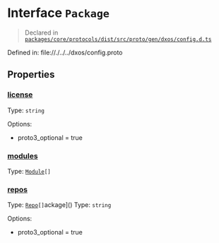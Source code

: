 # Interface `Package`
> Declared in [`packages/core/protocols/dist/src/proto/gen/dxos/config.d.ts`]()

Defined in:
   file://./../../dxos/config.proto
## Properties
### [license]()
Type: <code>string</code>

Options:
  - proto3_optional = true
### [modules]()
Type: <code>[Module](/api/@dxos/config/interfaces/Module)[]</code>
### [repos]()
Type: <code>[Repo](/api/@dxos/config/interfaces/Repo)[]</code>ackage]()
Type: <code>string</code>

Options:
  - proto3_optional = true